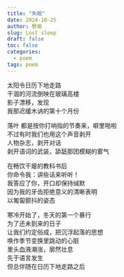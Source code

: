 ```yaml
---
title: "失眠"
date: 2024-10-25
author: 黎凿
slug: Lost sleep
draft: false
toc: false
categories:
  - poem
tags: poem
---
```

太阳令日历下地走路<br>
干涸的河流倒映在玻璃高楼<br>
影子漂移，发现<br> 
我那迟缓木讷的第十个月份<br>    

落叶
都是按你打响指的节奏来，噼里啪啦<br>
不过有时我们也用这个声音剥开<br>
人物杂志，剥开对话<br>
剥开语词的武装，舔舐那团模糊的雾气<br>

在畅饮干瘪的教科书后<br>
你命令我：讲些话来听听！<br>
我答应了你，开口却保持缄默<br>
因为我的牙齿拒绝意义的清晰表明<br>
以匍匐颤抖的姿态<br>

寒冷开始了，冬天的第一个暴行<br>
为了还未到来的日子<br>
让我们约定俗成，把沉浮起落的思想<br>
唤作季节变换里跳动的心脏<br>
里头血液潮涨，廓然壮息<br>
先于语言发生<br>
但总伴随在日历下地走路之后<br>